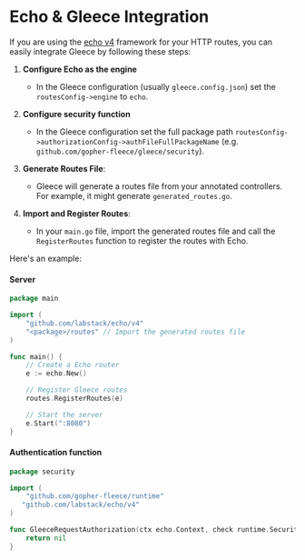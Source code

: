 # Echo & Gleece Integration
If you are using the [echo v4](https://github.com/labstack/echo) framework for your HTTP routes, you can easily integrate Gleece by following these steps:

1. **Configure Echo as the engine**
   - In the Gleece configuration (usually `gleece.config.json`) set the `routesConfig->engine` to `echo`.

2. **Configure security function**
   - In the Gleece configuration set the full package path `routesConfig->authorizationConfig->authFileFullPackageName` (e.g. `github.com/gopher-fleece/gleece/security`).

3. **Generate Routes File**:  
   - Gleece will generate a routes file from your annotated controllers. For example, it might generate `generated_routes.go`.

4. **Import and Register Routes**:  
   - In your `main.go` file, import the generated routes file and call the `RegisterRoutes` function to register the routes with Echo.


Here's an example:

#### Server
```go
package main

import (
    "github.com/labstack/echo/v4"
    "<package>/routes" // Import the generated routes file
)

func main() {
    // Create a Echo router
    e := echo.New()

    // Register Gleece routes
    routes.RegisterRoutes(e)

    // Start the server
    e.Start(":8080")
}
```

#### Authentication function
```go
package security

import (
	"github.com/gopher-fleece/runtime"
   "github.com/labstack/echo/v4"
)

func GleeceRequestAuthorization(ctx echo.Context, check runtime.SecurityCheck) *runtime.SecurityError {
	return nil
}
```